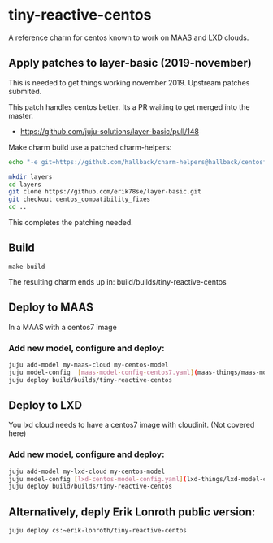 # tiny-reactive-centos

A reference charm for centos known to work on MAAS and LXD clouds.

## Apply patches to layer-basic (2019-november)
This is needed to get things working november 2019. Upstream patches submited.

This patch handles centos better. Its a PR waiting to get merged into the master.
  - https://github.com/juju-solutions/layer-basic/pull/148

Make charm build use a patched charm-helpers:
```sh
echo "-e git+https://github.com/hallback/charm-helpers@hallback/centosfixes#egg=charms.reactive" >> wheelhouse-overrides.txt
```


```sh
mkdir layers
cd layers
git clone https://github.com/erik78se/layer-basic.git
git checkout centos_compatibility_fixes
cd ..
```

This completes the patching needed.

## Build

```make build```

The resulting charm ends up in: build/builds/tiny-reactive-centos 

## Deploy to MAAS
In a MAAS with a centos7 image

### Add new model, configure and deploy:
```sh
juju add-model my-maas-cloud my-centos-model
juju model-config  [maas-model-config-centos7.yaml](maas-things/maas-model-config-centos7.yaml)
juju deploy build/builds/tiny-reactive-centos
```

## Deploy to LXD
You lxd cloud needs to have a centos7 image with cloudinit. (Not covered here)

### Add new model, configure and deploy:
```sh
juju add-model my-lxd-cloud my-centos-model
juju model-config [lxd-centos-model-config.yaml](lxd-things/lxd-model-config-centos7-noproxy.yaml)
juju deploy build/builds/tiny-reactive-centos
```

## Alternatively, deply Erik Lonroth public version:

```juju deploy cs:~erik-lonroth/tiny-reactive-centos```

